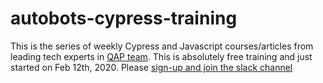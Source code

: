 # autobots-cypress-training

This is the series of weekly Cypress and Javascript courses/articles from leading tech experts in [QAP team](https://www.qap.dev/). This is absolutely free training and just started on Feb 12th, 2020.
Please [sign-up and join the slack channel](https://www.qap.dev/autobots)
